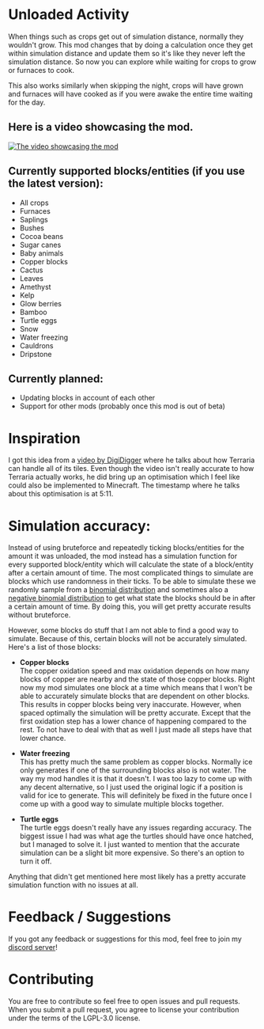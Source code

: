 # Unloaded Activity

When things such as crops get out of simulation distance, normally they wouldn't grow. This mod changes that by doing a calculation once they get within simulation distance and update them so it's like they never left the simulation distance. So now you can explore while waiting for crops to grow or furnaces to cook.

This also works similarly when skipping the night, crops will have grown and furnaces will have cooked as if you were awake the entire time waiting for the day.


## Here is a video showcasing the mod.
[![The video showcasing the mod](https://img.youtube.com/vi/c1hAEfe_zVY/sddefault.jpg)](https://www.youtube.com/watch?v=c1hAEfe_zVY)

## Currently supported blocks/entities (if you use the latest version):
- All crops
- Furnaces
- Saplings
- Bushes
- Cocoa beans
- Sugar canes
- Baby animals
- Copper blocks
- Cactus
- Leaves
- Amethyst
- Kelp
- Glow berries
- Bamboo
- Turtle eggs
- Snow
- Water freezing
- Cauldrons
- Dripstone


## Currently planned:
- Updating blocks in account of each other
- Support for other mods (probably once this mod is out of beta)

# Inspiration
I got this idea from a [video by DigiDigger](https://www.youtube.com/watch?v=YIDbhVPHZbs&t=311s) where he talks about how Terraria can handle all of its tiles.
Even though the video isn't really accurate to how Terraria actually works, he did bring up an optimisation which I feel like could also be implemented to Minecraft.
The timestamp where he talks about this optimisation is at 5:11.

# Simulation accuracy:
Instead of using bruteforce and repeatedly ticking blocks/entities for the amount it was unloaded,
the mod instead has a simulation function for every supported block/entity which will calculate the state of a block/entity after a certain amount of time.
The most complicated things to simulate are blocks which use randomness in their ticks.
To be able to simulate these we randomly sample from a [binomial distribution](https://en.wikipedia.org/wiki/Binomial_distribution)
and sometimes also a [negative binomial distribution](https://en.wikipedia.org/wiki/Negative_binomial_distribution)
to get what state the blocks should be in after a certain amount of time.
By doing this, you will get pretty accurate results without bruteforce.

However, some blocks do stuff that I am not able to find a good way to simulate.
Because of this, certain blocks will not be accurately simulated.\
Here's a list of those blocks:
- **Copper blocks**\
  The copper oxidation speed and max oxidation depends on how many blocks of copper are nearby and the state of those copper blocks.
  Right now my mod simulates one block at a time which means that I won't be able to accurately simulate blocks that are dependent on other blocks.
  This results in copper blocks being very inaccurate. However, when spaced optimally the simulation will be pretty accurate.
  Except that the first oxidation step has a lower chance of happening compared to the rest.
  To not have to deal with that as well I just made all steps have that lower chance.

- **Water freezing**\
  This has pretty much the same problem as copper blocks. Normally ice only generates if one of the surrounding blocks also is not water.
  The way my mod handles it is that it doesn't. I was too lazy to come up with any decent alternative, so I just used the original logic if a position is valid for ice to generate.
  This will definitely be fixed in the future once I come up with a good way to simulate multiple blocks together.

- **Turtle eggs**\
  The turtle eggs doesn't really have any issues regarding accuracy. The biggest issue I had was what age the turtles should have once hatched, but I managed to solve it.
  I just wanted to mention that the accurate simulation can be a slight bit more expensive. So there's an option to turn it off.

Anything that didn't get mentioned here most likely has a pretty accurate simulation function with no issues at all.

# Feedback / Suggestions
If you got any feedback or suggestions for this mod, feel free to join my [discord server](https://discord.gg/aF3sqRN5Ja)!

# Contributing
You are free to contribute so feel free to open issues and pull requests.
When you submit a pull request, you agree to license your contribution under the terms of the LGPL-3.0 license.
